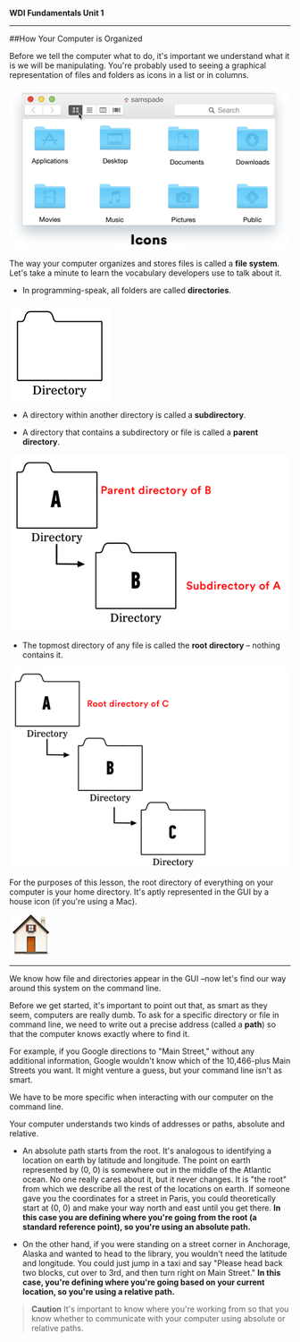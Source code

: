 **WDI Fundamentals Unit 1**

---

##How Your Computer is Organized


Before we tell the computer what to do, it's important we understand what it is we will be manipulating. You're probably used to seeing a graphical representation of files and folders as icons in a list or in columns.

![Folders in the GUI](../assets/chapter1/FileSystem.gif)

The way your computer organizes and stores files is called a **file system**. Let's take a minute to learn the vocabulary developers use to talk about it.

* In programming-speak, all folders are called **directories**.

![Directories](../assets/chapter1/directory.png)

* A directory within another directory is called a **subdirectory**.

* A directory that contains a subdirectory or file is called a **parent directory**.

![Subdirectory and Parent Directory](../assets/chapter1/subdirectories.png)

* The topmost directory of any file is called the **root directory** – nothing contains it.

![Root Directory](../assets/chapter1/root_directory.png)

For the purposes of this lesson, the root directory of everything on your computer is your home directory. It's aptly represented in the GUI by a house icon (if you're using a Mac).

![Home Directory](../assets/chapter1/home.png)

---

We know how file and directories appear in the GUI –now let's find our way around this system on the command line.

Before we get started, it's important to point out that, as smart as they seem, computers are really dumb. To ask for a specific directory or file in command line, we need to write out a precise address (called a **path**) so that the computer knows exactly where to find it.

For example, if you Google directions to "Main Street," without any additional information, Google wouldn't know which of the 10,466-plus Main Streets you want. It might venture a guess, but your command line isn't as smart.

We have to be more specific when interacting with our computer on the command line.

Your computer understands two kinds of addresses or paths, absolute and relative.

* An absolute path starts from the root. It's analogous to identifying a location on earth by latitude and longitude. The point on earth represented by (0, 0) is somewhere out in the middle of the Atlantic ocean. No one really cares about it, but it never changes. It is "the root" from which we describe all the rest of the locations on earth. If someone gave you the coordinates for a street in Paris, you could theoretically start at (0, 0) and make your way north and east until you get there. **In this case you are defining where you're going from the root (a standard reference point), so you're using an absolute path.**

* On the other hand, if you were standing on a street corner in Anchorage, Alaska and wanted to head to the library, you wouldn't need the latitude and longitude. You could just jump in a taxi and say "Please head back two blocks, cut over to 3rd, and then turn right on Main Street." **In this case, you're defining where you're going based on your current location, so you're using a relative path.**

>**Caution** It's important to know where you're working from so that you know whether to communicate with your computer using absolute or relative paths.
